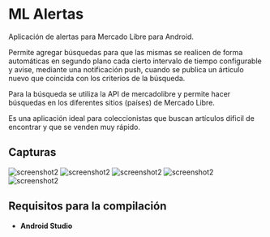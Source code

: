 # ML Alertas

Aplicación de alertas para Mercado Libre para Android.

Permite agregar búsquedas para que las mismas se realicen de forma automáticas en segundo plano cada cierto intervalo de tiempo configurable y avise, mediante una notificación push, cuando se publica un árticulo nuevo que coincida con los criterios de la búsqueda.

Para la búsqueda se utiliza la API de mercadolibre y permite hacer búsquedas en los diferentes sitios (países) de Mercado Libre.

Es una aplicación ideal para coleccionistas que buscan artículos dificil de encontrar y que se venden muy rápido.

## Capturas
![screenshot2](https://user-images.githubusercontent.com/75378876/187760229-8013f21e-6533-4355-a996-d4c9edac0751.png)
![screenshot2](https://user-images.githubusercontent.com/75378876/187760240-b9841b28-01b9-4aa8-ab1f-b68b6a0bd770.png)
![screenshot2](https://user-images.githubusercontent.com/75378876/187760242-7f182400-f9fb-43d3-8747-665d333da9c2.png)
![screenshot2](https://user-images.githubusercontent.com/75378876/187760245-73b429c6-80d9-4565-999f-e612e057cd94.png)
![screenshot2](https://user-images.githubusercontent.com/75378876/187760246-49baca1c-ce9a-4e29-a85b-cbfbaa5fcce2.png)

## Requisitos para la compilación
- **Android Studio**
